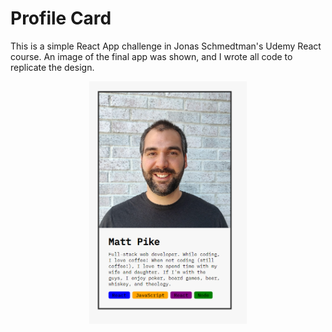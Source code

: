 # Profile Card

This is a simple React App challenge in Jonas Schmedtman's Udemy React course. An image of the final app was shown, and I wrote all code to replicate the design.

<p align="center">
  <img width="50%" src="app-pic.png" alt="App">
</p>
